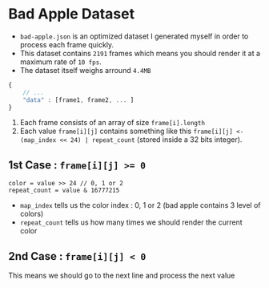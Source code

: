 # Bad Apple Dataset
- `bad-apple.json` is an optimized dataset I generated myself in order to process each frame quickly. 
- This dataset contains `2191` frames which means you should render it at a maximum rate of `10 fps`.
- The dataset itself weighs arround `4.4MB`

```javascript
{
	// ...
	"data" : [frame1, frame2, ... ]
}
```
1. Each frame consists of an array of size `frame[i].length` 
2. Each value `frame[i][j]` contains something like this `frame[i][j] <- (map_index << 24) | repeat_count` (stored inside a 32 bits integer).

## 1st Case : `frame[i][j] >= 0`
```
color = value >> 24 // 0, 1 or 2
repeat_count = value & 16777215
```
- `map_index` tells us the color index : 0, 1 or 2 (bad apple contains 3 level of colors)
- `repeat_count` tells us how many times we should render the current color

## 2nd Case : `frame[i][j] < 0`
This means we should go to the next line and process the next value